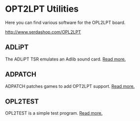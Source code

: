 # OPT2LPT Utilities

Here you can find various software for the OPL2LPT board.

http://www.serdashop.com/OPL2LPT

## ADLiPT

The ADLiPT TSR emulates an Adlib sound card.
[Read more.](adlipt/)

## ADPATCH

ADPATCH patches games to add OPT2LPT support.
[Read more.](adpatch/)

## OPL2TEST

OPL2TEST is a simple test program.
[Read more.](opl2test/)


